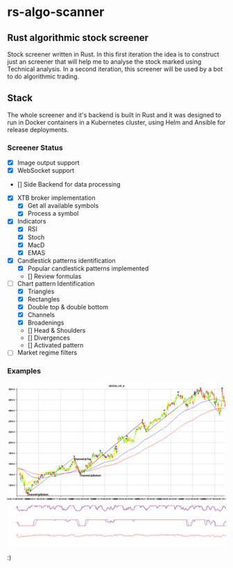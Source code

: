 # rs-algo-scanner

## Rust algorithmic stock screener

Stock screener written in Rust. In this first iteration the idea is to construct just an screener that will help me to analyse the stock marked using Technical analysis. In a second iteration, this screener will be used by a bot to do algorithmic trading.

## Stack

The whole screener and it's backend is built in Rust and it was designed to run in Docker containers in a Kubernetes cluster, using Helm and Ansible for release deployments.

### Screener Status

- [x] Image output support
- [x] WebSocket support
- [] Side Backend for data processing
- [x] XTB broker implementation
  - [x] Get all available symbols
  - [x] Process a symbol
- [x] Indicators
  - [x] RSI
  - [x] Stoch
  - [x] MacD
  - [x] EMAS
- [x] Candlestick patterns identification
  - [x] Popular candlestick patterns implemented
  - [] Review formulas
- [ ] Chart pattern Identification
  - [x] Triangles
  - [x] Rectangles
  - [x] Double top & double bottom
  - [x] Channels
  - [x] Broadenings
  - [] Head & Shoulders
  - [] Divergences
  - [] Activated pattern
- [ ] Market regime filters

### Examples

![PNG](./images/GOOGL.US_9.png)

:)
